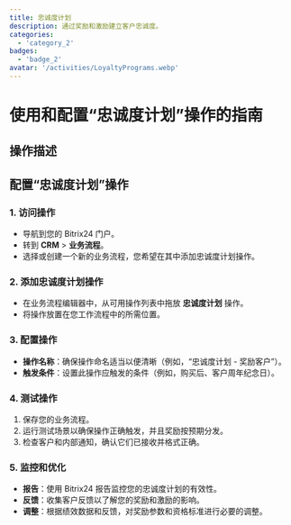 ```yaml
---
title: 忠诚度计划
description: 通过奖励和激励建立客户忠诚度。
categories: 
  - 'category_2'
badges: 
  - 'badge_2'
avatar: '/activities/LoyaltyPrograms.webp'
---
```

# 使用和配置“忠诚度计划”操作的指南

## 操作描述

## **配置“忠诚度计划”操作**

### 1. 访问操作
- 导航到您的 Bitrix24 门户。
- 转到 **CRM** > **业务流程**。
- 选择或创建一个新的业务流程，您希望在其中添加忠诚度计划操作。

### 2. 添加忠诚度计划操作
- 在业务流程编辑器中，从可用操作列表中拖放 **忠诚度计划** 操作。
- 将操作放置在您工作流程中的所需位置。

### 3. 配置操作
- **操作名称**：确保操作命名适当以便清晰（例如，“忠诚度计划 - 奖励客户”）。
- **触发条件**：设置此操作应触发的条件（例如，购买后、客户周年纪念日）。

### 4. 测试操作
1. 保存您的业务流程。
2. 运行测试场景以确保操作正确触发，并且奖励按预期分发。
3. 检查客户和内部通知，确认它们已接收并格式正确。

### 5. 监控和优化
- **报告**：使用 Bitrix24 报告监控您的忠诚度计划的有效性。
- **反馈**：收集客户反馈以了解您的奖励和激励的影响。
- **调整**：根据绩效数据和反馈，对奖励参数和资格标准进行必要的调整。